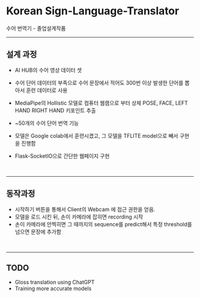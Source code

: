 # Korean Sign-Language-Translator
수어 번역기 - 졸업설계작품
<br>
<hr>

## 설계 과정 

- AI HUB의 수어 영상 데이터 셋

- 수어 단어 데이터의 부족으로 수어 문장에서 적어도 300번 이상 발생한 단어를 뽑아서 훈련 데이터로 사용 

- MediaPipe의 Hollistic 모델로 컴퓨터 웹캠으로 부터 상체 POSE, FACE, LEFT HAND RIGHT HAND 키포인트 추출

- ~50개의 수어 단어 번역 기능

- 모델은 Google colab에서 훈련시켰고, 그 모델을 TFLITE model으로 빼서 구현을 진행함 

- Flask-SocketIO으로 간단한 웹페이지 구현

<br>
<hr>

## 동작과정

- 시작하기 버튼을 통해서 Client의 Webcam 에 접근 권한을 얻음.
- 모델을 로드 시킨 뒤, 손이 카메라에 잡히면 recording 시작
- 손이 카메라에 안찍히면 그 때까지의 sequence를 predict해서 특정 threshold를 넘으면 문장에 추가함

<br>
<hr>

## TODO
- Gloss translation using ChatGPT
- Training more accurate models


